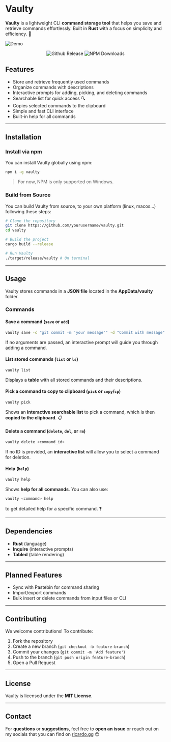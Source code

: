 # Vaulty

**Vaulty** is a lightweight CLI **command storage tool** that helps you save and retrieve commands effortlessly. Built in **Rust** with a focus on simplicity and efficiency. 🚀

![Demo](https://wqys0fziog.ufs.sh/f/itbpE5hD7Pnq4O8E6AVcYKp6ywGxsiRFIX5baE78LlnJB0g3)

<div align="center">

![Github Release](https://img.shields.io/github/v/release/risixdzn/vaulty)
![NPM Downloads](https://img.shields.io/npm/d18m/vaulty)

</div>

## Features

-   Store and retrieve frequently used commands
-   Organize commands with descriptions
-   Interactive prompts for adding, picking, and deleting commands
-   Searchable list for quick access 🔍
-   Copies selected commands to the clipboard
-   Simple and fast CLI interface
-   Built-in help for all commands

---

## Installation

### Install via npm

You can install Vaulty globally using npm:

```sh
npm i -g vaulty
```

> For now, NPM is only supported on Windows.

### Build from Source

You can build Vaulty from source, to your own platform (linux, macos...) following these steps:

```sh
# Clone the repository
git clone https://github.com/yourusername/vaulty.git
cd vaulty

# Build the project
cargo build --release

# Run Vaulty
./target/release/vaulty # On terminal
```

---

## Usage

Vaulty stores commands in a **JSON file** located in the **AppData/vaulty** folder.

### Commands

#### Save a command (`save` or `add`)

```sh
vaulty save -c "git commit -m 'your message'" -d "Commit with message"
```

If no arguments are passed, an interactive prompt will guide you through adding a command.

#### List stored commands (`list` or `ls`)

```sh
vaulty list
```

Displays a **table** with all stored commands and their descriptions.

#### Pick a command to copy to clipboard (`pick` or `copy`/`cp`)

```sh
vaulty pick
```

Shows an **interactive searchable list** to pick a command, which is then **copied to the clipboard**. 📋

#### Delete a command (`delete`, `del`, or `rm`)

```sh
vaulty delete <command_id>
```

If no ID is provided, an **interactive list** will allow you to select a command for deletion.

#### Help (`help`)

```sh
vaulty help
```

Shows **help for all commands**. You can also use:

```sh
vaulty <command> help
```

to get detailed help for a specific command. ❓

---

## Dependencies

-   **Rust** (language)
-   **Inquire** (interactive prompts)
-   **Tabled** (table rendering)

---

## Planned Features

-   Sync with Pastebin for command sharing
-   Import/export commands
-   Bulk insert or delete commands from input files or CLI

---

## Contributing

We welcome contributions! To contribute:

1. Fork the repository
2. Create a new branch (`git checkout -b feature-branch`)
3. Commit your changes (`git commit -m 'Add feature'`)
4. Push to the branch (`git push origin feature-branch`)
5. Open a Pull Request

---

## License

Vaulty is licensed under the **MIT License**.

---

## Contact

For **questions** or **suggestions**, feel free to **open an issue** or reach out on my socials that you can find on [ricardo.gg](https://ricardo.gg) 😊
